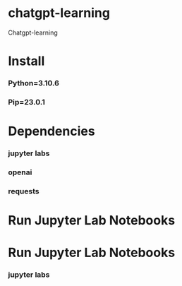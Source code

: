 # chatgpt-learning
Chatgpt-learning

# Install
### Python=3.10.6
### Pip=23.0.1

# Dependencies
### jupyter labs
### openai
### requests

# Run Jupyter Lab Notebooks
# Run Jupyter Lab Notebooks
### jupyter labs
